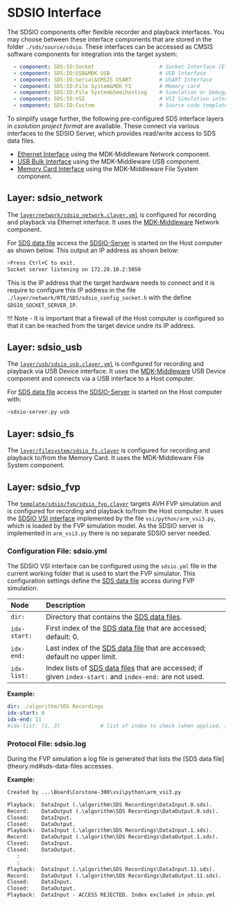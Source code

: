 # SDSIO Interface

The SDSIO components offer flexible recorder and playback interfaces. You may choose between these interface components that are stored in the folder `./sds/source/sdsio`. These interfaces can be accessed as CMSIS software components for integration into the target system:

```yml
  - component: SDS:IO:Socket                     # Socket Interface (Ethernet or WiFi)
  - component: SDS:IO:USB&MDK USB                # USB Interface
  - component: SDS:IO:Serial&CMSIS USART         # USART Interface
  - component: SDS:IO:File System&MDK FS         # Memory card
  - component: SDS:IO:File System&Semihosting    # Simulation or Debugger via Semihosting interface
  - component: SDS:IO:VSI                        # VSI Simulation interface of an AVH FVP
  - component: SDS:IO:Custom                     # Source code template for custom implementation
```

To simplify usage further, the following pre-configured SDS interface layers in *csolution project format* are available. These connect via various interfaces to the SDSIO Server, which provides read/write access to SDS data files.

- [Ethernet Interface](#layer-sdsio_network) using the MDK-Middleware Network component.
- [USB Bulk Interface](#layer-sdsio_usb) using the MDK-Middleware USB component.
- [Memory Card Interface](#layer-sdsio_fs) using the MDK-Middleware File System component.

## Layer: sdsio_network

The [`layer/network/sdsio_network.clayer.yml`](https://github.com/ARM-software/SDS-Framework/tree/main/layer/sdsio/network) is configured for recording and playback via Ethernet interface. It uses the  [MDK-Middleware](https://www.keil.arm.com/packs/mdk-middleware-keil) Network component.

For [SDS data file](theory.md#sds-data-files) access the [SDSIO-Server](utilities.md#sdsio-server) is started on the Host computer as shown below.  This output an IP address as shown below:

```bash
>Press Ctrl+C to exit.
Socket server listening on 172.20.10.2:5050
```

This is the IP address that the target hardware needs to connect and it is require to configure this IP address in the file `./layer/network/RTE/SDS/sdsio_config_socket.h` with  the define `SDSIO_SOCKET_SERVER_IP`.

!!! Note
    - It is important that a firewall of the Host computer is configured so that it can be reached from the target device undre its IP address. 

## Layer: sdsio_usb

The [`layer/usb/sdsio_usb.clayer.yml`](https://github.com/ARM-software/SDS-Framework/tree/main/layer/sdsio/usb) is configured for recording and playback via USB Device interface. It uses the [MDK-Middleware](https://www.keil.arm.com/packs/mdk-middleware-keil) USB Device component and connects via a USB interface to a Host computer.

For [SDS data file](theory.md#sds-data-files) access the [SDSIO-Server](utilities.md#sdsio-server) is started on the Host computer with:

```bash
>sdsio-server.py usb
```

## Layer: sdsio_fs

The [`layer/filesystem/sdsio_fs.clayer`](https://github.com/ARM-software/SDS-Framework/tree/main/layer/sdsio/filesystem) is configured for recording and playback to/from the Memory Card. It uses the MDK-Middleware File System component.

## Layer: sdsio_fvp

The [`template/sdsio/fvp/sdsio_fvp.clayer`](https://github.com/ARM-software/SDS-Framework/tree/main/template/sdsio/fvp) targets AVH FVP simulation and is configured for recording and playback to/from the Host computer. It uses the [SDSIO VSI interface](https://arm-software.github.io/AVH/main/simulation/html/group__arm__vsi.html) implemented by the file `vsi/python/arm_vsi3.py`, which is loaded by the FVP simulation model. As the SDSIO server is implemented in `arm_vsi3.py` there is no separate SDSIO server needed.

### Configuration File: sdsio.yml

The SDSIO VSI interface can be configured using the `sdsio.yml` file in the current working folder that is used to start the FVP simulator. This configuration settings define the [SDS data file](theory.md#sds-data-files) access during FVP simulation.

Node                 | Description
:--------------------|:------------------------------------
`dir:`               | Directory that contains the [SDS data files](theory.md#sds-data-files).
`idx-start:`         | First index of the [SDS data file](theory.md#sds-data-files) that are accessed; default: 0.
`idx-end:`           | Last index of the [SDS data file](theory.md#sds-data-files) that are accessed; default no upper limit.
`idx-list:`          | Index lists of [SDS data files](theory.md#sds-data-files) that are accessed; if given `index-start:` and `index-end:` are not used.

**Example:**

```yml
dir: ./algorithm/SDS Recordings
idx-start: 0
idx-end: 11
#idx-list: [1, 3]             # list of index to check (when applied, idx-start/end is ignored)
```

### Protocol File: sdsio.log

During the FVP simulation a log file is generated that lists the [SDS data file](theory.md#sds-data-files accesses.

**Example:**

```txt
Created by ...\Board\Corstone-300\vsi\python\arm_vsi3.py

Playback:  DataInput (.\algorithm\SDS Recordings\DataInput.0.sds).
Record:    DataOutput (.\algorithm\SDS Recordings\DataOutput.0.sds).
Closed:    DataInput.
Closed:    DataOutput.
Playback:  DataInput (.\algorithm\SDS Recordings\DataInput.1.sds).
Record:    DataOutput (.\algorithm\SDS Recordings\DataOutput.1.sds).
Closed:    DataInput.
Closed:    DataOutput.
   :
   :
Playback:  DataInput (.\algorithm\SDS Recordings\DataInput.11.sds).
Record:    DataOutput (.\algorithm\SDS Recordings\DataOutput.11.sds).
Closed:    DataInput.
Closed:    DataOutput.
Playback:  DataInput - ACCESS REJECTED. Index excluded in sdsio.yml
```

